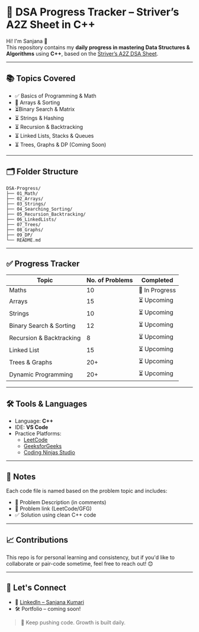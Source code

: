 # 🧠 DSA Progress Tracker – Striver’s A2Z Sheet in C++

Hi! I'm Sanjana 👋  
This repository contains my **daily progress in mastering Data Structures & Algorithms** using **C++**, based on the [Striver’s A2Z DSA Sheet](https://takeuforward.org/interviews/strivers-dsa-sheet-top-coding-interview-problems/).

---

## 📚 Topics Covered

- ✅ Basics of Programming & Math
- 🔄 Arrays & Sorting
- ⏳Binary Search & Matrix
- ⏳ Strings & Hashing
- ⏳ Recursion & Backtracking
- ⏳ Linked Lists, Stacks & Queues
- ⏳ Trees, Graphs & DP (Coming Soon)

---

## 🗂️ Folder Structure

```
DSA-Progress/
├── 01_Math/
├── 02_Arrays/
├── 03_Strings/
├── 04_Searching_Sorting/
├── 05_Recursion_Backtracking/
├── 06_LinkedLists/
├── 07_Trees/
├── 08_Graphs/
├── 09_DP/
└── README.md
```

---

## ✅ Progress Tracker

| Topic                     | No. of Problems | Completed |
|--------------------------|------------------|-----------|
| Maths                    | 10               | 🔄 In Progress |
| Arrays                   | 15               | ⏳ Upcoming    |
| Strings                  | 10               | ⏳ Upcoming    |
| Binary Search & Sorting  | 12               | ⏳ Upcoming    |
| Recursion & Backtracking | 8                | ⏳ Upcoming    |
| Linked List              | 15               | ⏳ Upcoming    |
| Trees & Graphs           | 20+              | ⏳ Upcoming    |
| Dynamic Programming      | 20+              | ⏳ Upcoming    |

---

## 🛠️ Tools & Languages

- Language: **C++**
- IDE: **VS Code**
- Practice Platforms:
  - [LeetCode](https://leetcode.com/)
  - [GeeksforGeeks](https://www.geeksforgeeks.org/)
  - [Coding Ninjas Studio](https://www.codingninjas.com/studio/)

---

## 📌 Notes

Each code file is named based on the problem topic and includes:
- 🧾 Problem Description (in comments)
- 🔗 Problem link (LeetCode/GFG)
- ✅ Solution using clean C++ code

---

## 📈 Contributions

This repo is for personal learning and consistency, but if you'd like to collaborate or pair-code sometime, feel free to reach out! 😊

---

## 🌟 Let's Connect

- 💼 [LinkedIn – Sanjana Kumari](https://www.linkedin.com/in/sanjana-kumari-107622315/)
- 🛠️ Portfolio – coming soon!

> 🚀 Keep pushing code. Growth is built daily.
